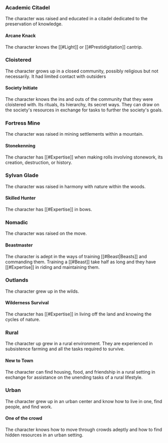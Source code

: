 ### Academic Citadel
The character was raised and educated in a citadel dedicated to the preservation of knowledge.

#### Arcane Knack
The character knows the [[#Light]] or [[#Prestidigitation]] cantrip.

### Cloistered
The character grows up in a closed community, possibly religious but not necessarily. It had limited contact with outsiders

#### Society Initiate
The character knows the ins and outs of the community that they were cloistered with. Its rituals, its hierarchy, its secret ways. They can draw on the society's resources in exchange for tasks to further the society's goals.

### Fortress Mine
The character was raised in mining settlements within a mountain. 

#### Stonekenning
The character has [[#Expertise]] when making rolls involving stonework, its creation, destruction, or history.

### Sylvan Glade
The character was raised in harmony with nature within the woods.

#### Skilled Hunter
The character has [[#Expertise]] in bows.

### Nomadic
The character was raised on the move.

#### Beastmaster
The character is adept in the ways of training [[#Beast|Beasts]] and commanding them. Training a [[#Beast]] take half as long and they have [[#Expertise]] in riding and maintaining them.

### Outlands
The character grew up in the wilds. 

#### Wilderness Survival
The character has [[#Expertise]] in living off the land and knowing the cycles of nature.

### Rural
The character up grew in a rural environment. They are experienced in subsistence farming and all the tasks required to survive.

#### New to Town
The character can find housing, food, and friendship in a rural setting in exchange for assistance on the unending tasks of a rural lifestyle.


### Urban
The character grew up in an urban center and know how to live in one, find people, and find work.

#### One of the crowd
The character knows how to move through crowds adeptly and how to find hidden resources in an urban setting.